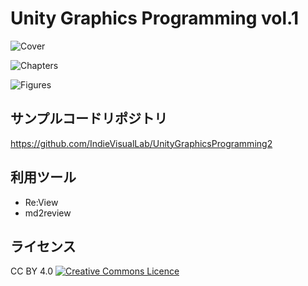 # Unity Graphics Programming vol.1

![Cover](https://raw.githubusercontent.com/IndieVisualLab/UnityGraphicsProgrammingBook2/master/images/cover.png)

![Chapters](https://raw.githubusercontent.com/IndieVisualLab/UnityGraphicsProgrammingBook2/master/images/chapters.png)

![Figures](https://raw.githubusercontent.com/IndieVisualLab/UnityGraphicsProgrammingBook2/master/images/figures.png)

## サンプルコードリポジトリ
https://github.com/IndieVisualLab/UnityGraphicsProgramming2

## 利用ツール

- Re:View
- md2review

## ライセンス
CC BY 4.0
<a rel="license" href="http://creativecommons.org/licenses/by/4.0/"><img alt="Creative Commons Licence" style="border-width:0" src="https://i.creativecommons.org/l/by/4.0/80x15.png" /></a>